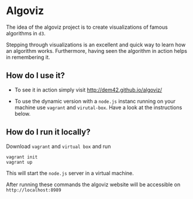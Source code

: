 Algoviz
=======

The idea of the algoviz project is to create visualizations of famous algorithms in `d3`.

Stepping through visualizations is an excellent and quick way to learn how an algorithm works. Furthermore, having seen the algorithm in action helps in remembering it.


How do I use it?
----------------

* To see it in action simply visit http://dem42.github.io/algoviz/

* To use the dynamic version with a `node.js` instanc running on your machine use `vagrant` and `virutal-box`. Have a look at the instructions below.


How do I run it locally?
-----------------------
Download `vagrant` and `virtual box` and run
    
    vagrant init
    vagrant up
    
This will start the `node.js` server in a virtual machine.

After running these commands the algoviz website will be accessible on `http://localhost:8989`
